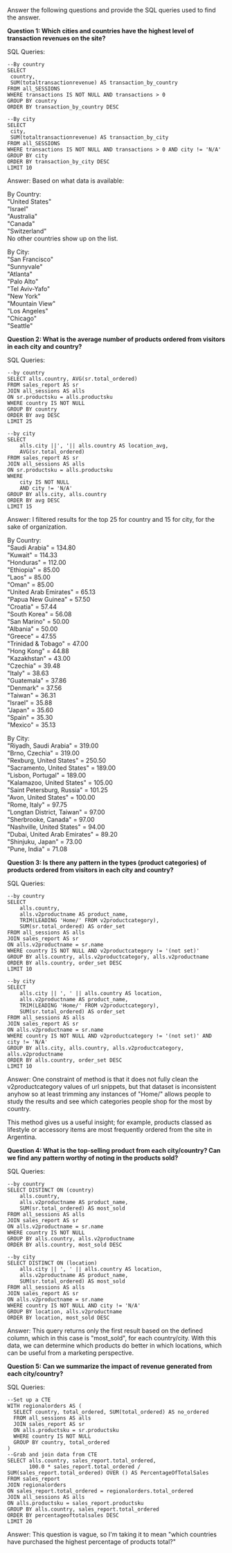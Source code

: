 Answer the following questions and provide the SQL queries used to find the answer.

    
**Question 1: Which cities and countries have the highest level of transaction revenues on the site?**


SQL Queries:<br>
```
--By country
SELECT 
 country, 
 SUM(totaltransactionrevenue) AS transaction_by_country
FROM all_SESSIONS
WHERE transactions IS NOT NULL AND transactions > 0
GROUP BY country 
ORDER BY transaction_by_country DESC
```
```
--By city
SELECT 
 city, 
 SUM(totaltransactionrevenue) AS transaction_by_city
FROM all_SESSIONS
WHERE transactions IS NOT NULL AND transactions > 0 AND city != 'N/A'
GROUP BY city 
ORDER BY transaction_by_city DESC
LIMIT 10
```

Answer: Based on what data is available:

By Country:<br>
"United States"<br>
"Israel"<br>
"Australia"<br>
"Canada"<br>
"Switzerland"<br>
No other countries show up on the list.

By City:<br>
"San Francisco"<br>
"Sunnyvale"<br>
"Atlanta"<br>
"Palo Alto"<br>
"Tel Aviv-Yafo"<br>
"New York"<br>
"Mountain View"<br>
"Los Angeles"<br>
"Chicago"<br>
"Seattle"<br>




**Question 2: What is the average number of products ordered from visitors in each city and country?**


SQL Queries:
```
--by country
SELECT alls.country, AVG(sr.total_ordered) 
FROM sales_report AS sr
JOIN all_sessions AS alls
ON sr.productsku = alls.productsku
WHERE country IS NOT NULL
GROUP BY country
ORDER BY avg DESC
LIMIT 25
```
```
--by city
SELECT 
    alls.city ||', '|| alls.country AS location_avg, 
    AVG(sr.total_ordered)
FROM sales_report AS sr
JOIN all_sessions AS alls
ON sr.productsku = alls.productsku
WHERE
    city IS NOT NULL 
    AND city != 'N/A'
GROUP BY alls.city, alls.country
ORDER BY avg DESC
LIMIT 15
```

Answer: I filtered results for the top 25 for country and 15 for city, for the sake of organization.<br>

By Country:<br>
"Saudi Arabia" =	134.80<br>
"Kuwait" =	114.33<br>
"Honduras" =	112.00<br>
"Ethiopia" =	85.00<br>
"Laos" =	85.00<br>
"Oman" =	85.00<br>
"United Arab Emirates" =	65.13<br>
"Papua New Guinea" =	57.50<br>
"Croatia" =	57.44<br>
"South Korea" =	56.08<br>
"San Marino" =	50.00<br>
"Albania" =	50.00<br>
"Greece" =	47.55<br>
"Trinidad & Tobago" =	47.00<br>
"Hong Kong" =	44.88<br>
"Kazakhstan" =	43.00<br>
"Czechia" =	39.48<br>
"Italy" =	38.63<br>
"Guatemala" =	37.86<br>
"Denmark" =	37.56<br>
"Taiwan" =	36.31<br>
"Israel" =	35.88<br>
"Japan" =	35.60<br>
"Spain" =	35.30<br>
"Mexico" =	35.13<br>

By City:<br>
"Riyadh, Saudi Arabia" = 	319.00<br>
"Brno, Czechia" =	319.00<br>
"Rexburg, United States" =	250.50<br>
"Sacramento, United States" =	189.00<br>
"Lisbon, Portugal" =	189.00<br>
"Kalamazoo, United States" =	105.00<br>
"Saint Petersburg, Russia" =	101.25<br>
"Avon, United States" =	100.00<br>
"Rome, Italy" =	97.75<br>
"Longtan District, Taiwan" =	97.00<br>
"Sherbrooke, Canada" =	97.00<br>
"Nashville, United States" =	94.00<br>
"Dubai, United Arab Emirates" =	89.20<br>
"Shinjuku, Japan" =	73.00<br>
"Pune, India" =	71.08<br>


**Question 3: Is there any pattern in the types (product categories) of products ordered from visitors in each city and country?**

SQL Queries:
```
--by country
SELECT 
	alls.country, 
	alls.v2productname AS product_name, 
	TRIM(LEADING 'Home/' FROM v2productcategory), 
	SUM(sr.total_ordered) AS order_set
FROM all_sessions AS alls
JOIN sales_report AS sr
ON alls.v2productname = sr.name
WHERE country IS NOT NULL AND v2productcategory != '(not set)'
GROUP BY alls.country, alls.v2productcategory, alls.v2productname
ORDER BY alls.country, order_set DESC
LIMIT 10
```
```
--by city
SELECT 
	alls.city || ', ' || alls.country AS location, 
	alls.v2productname AS product_name, 
	TRIM(LEADING 'Home/' FROM v2productcategory), 
	SUM(sr.total_ordered) AS order_set
FROM all_sessions AS alls
JOIN sales_report AS sr
ON alls.v2productname = sr.name
WHERE country IS NOT NULL AND v2productcategory != '(not set)' AND city != 'N/A'
GROUP BY alls.city, alls.country, alls.v2productcategory, alls.v2productname
ORDER BY alls.country, order_set DESC
LIMIT 10
```
Answer: One constraint of method is that it does not fully clean the v2productcategory values of url snippets, but that dataset is inconsistent anyhow so at least trimming any instances of "Home/" allows people to study the results and see which categories people shop for the most by country.

This method gives us a useful insight; for example, products classed as lifestyle or accessory items are most frequently ordered from the site in Argentina. 


**Question 4: What is the top-selling product from each city/country? Can we find any pattern worthy of noting in the products sold?**


SQL Queries:
```
--by country
SELECT DISTINCT ON (country)
	alls.country, 
	alls.v2productname AS product_name, 
	SUM(sr.total_ordered) AS most_sold
FROM all_sessions AS alls
JOIN sales_report AS sr
ON alls.v2productname = sr.name
WHERE country IS NOT NULL
GROUP BY alls.country, alls.v2productname
ORDER BY alls.country, most_sold DESC
```
```
--by city
SELECT DISTINCT ON (location)
	alls.city || ', ' || alls.country AS location, 
	alls.v2productname AS product_name, 
	SUM(sr.total_ordered) AS most_sold
FROM all_sessions AS alls
JOIN sales_report AS sr
ON alls.v2productname = sr.name
WHERE country IS NOT NULL AND city != 'N/A'
GROUP BY location, alls.v2productname
ORDER BY location, most_sold DESC
```

Answer: This query returns only the first result based on the defined column, which in this case is "most_sold", for each country/city. With this data, we can determine which products do better in which locations, which can be useful from a marketing perspective.


**Question 5: Can we summarize the impact of revenue generated from each city/country?**

SQL Queries:
```
--Set up a CTE
WITH regionalorders AS (
  SELECT country, total_ordered, SUM(total_ordered) AS no_ordered
  FROM all_sessions AS alls
  JOIN sales_report AS sr 
  ON alls.productsku = sr.productsku
  WHERE country IS NOT NULL
  GROUP BY country, total_ordered
)
--Grab and join data from CTE 
SELECT alls.country, sales_report.total_ordered, 
       100.0 * sales_report.total_ordered / SUM(sales_report.total_ordered) OVER () AS PercentageOfTotalSales
FROM sales_report
JOIN regionalorders 
ON sales_report.total_ordered = regionalorders.total_ordered
JOIN all_sessions AS alls
ON alls.productsku = sales_report.productsku
GROUP BY alls.country, sales_report.total_ordered
ORDER BY percentageoftotalsales DESC
LIMIT 20
```


Answer: This question is vague, so I'm taking it to mean "which countries have purchased the highest percentage of products total?"







